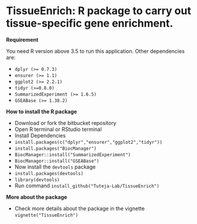 # TissueEnrich: R package to carry out tissue-specific gene enrichment.

**Requirement**

You need R version above 3.5 to run this application. Other dependencies are:

* `dplyr (>= 0.7.3)`
* `ensurer (>= 1.1)`
* `ggplot2 (>= 2.2.1)`
* `tidyr (>=0.8.0)`
* `SummarizedExperiment (>= 1.6.5)`
* `GSEABase (>= 1.38.2)`

**How to install the R package**

* Download or fork the bitbucket repository
* Open R terminal or RStudio terminal
* Install Dependencies
* `install.packages(c("dplyr","ensurer","ggplot2","tidyr"))`
* `install.packages("BiocManager")`
* `BiocManager::install("SummarizedExperiment")`
* `BiocManager::install("GSEABase")`
* Now install the `devtools` package
* `install.packages(devtools)`
* `library(devtools)`
* Run command `install_github("Tuteja-Lab/TissueEnrich")`

**More about the package**

* Check more details about the package in the vignette `vignette("TissueEnrich")`
